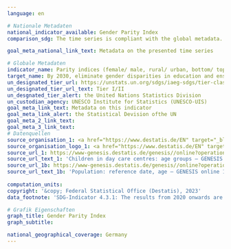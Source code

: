```yaml
---
language: en    

# Nationale Metadaten    
national_indicator_available: Gender Parity Index    
comparison_sdg: The time series is compliant with the global metadata.    

goal_meta_national_link_text: Metadata on the presented time series    

# Globale Metadaten    
indicator_name: Parity indices (female/ male, rural/ urban, bottom/ top wealth quintile and others such as disability status, indigenous peoples and conflict-affected, as data become available) for all education indicators on this list that can be disaggregated    
target_name: By 2030, eliminate gender disparities in education and ensure equal access to all levels of education and vocational training for the vulnerable, including persons with disabilities, indigenous peoples and children in vulnerable situations    
un_designated_tier_url: https://unstats.un.org/sdgs/iaeg-sdgs/tier-classification/    
un_designated_tier_url_text: Tier I/II    
un_desgnated_tier_alert: the United Nations Statistics Division    
un_custodian_agency: UNESCO Institute for Statistics (UNESCO-UIS)    
goal_meta_link_text: Metadata on this indicator    
goal_meta_link_alert: the Statistical Devision ofthe UN    
goal_meta_2_link_text:     
goal_meta_3_link_text:         
# Datenquellen
source_organisation_1: <a href="https://www.destatis.de/EN" target="_blank"> Federal Statistical Office (Destatis) </a>
source_organisation_logo_1: <a href="https://www.destatis.de/EN" target="_blank"><img src="https://g205sdgs.github.io/sdg-indicators/public/OrgImgEn/destatis.png" alt="Logo destatis" style="height:60px; width:148px"/></a>
source_url_1: https://www-genesis.destatis.de/genesis//online?operation=table&code=22541-0001&bypass=true&language=en
source_url_text_1: 'Children in day care centres: age groups – GENESIS online 22541-0001'
source_url_1b: https://www-genesis.destatis.de/genesis//online?operation=table&code=12411-0005&bypass=true&language=en
source_url_text_1b: 'Population: reference date, age – GENESIS online 12411-0005'
    
computation_units:    
copyright: '&copy; Federal Statistical Office (Destatis), 2023'    
data_footnote: 'SDG-Indicator 4.3.1: The results from 2020 onwards are only comparable with previous years to a limited extent.'    

# Grafik Eigenschaften    
graph_title: Gender Parity Index
graph_subtitle:     

national_geographical_coverage: Germany    
---
```


<span></span>